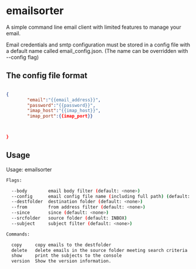 # emailsorter

A simple command line email client with limited features to manage your email.

Email credentials and smtp configuration must be stored in a  config file with a default name called email_config.json. (The name can be overridden with --config flag)

## The config file format
```json

{
        "email":"{{email_address}}",
        "password":"{{password}}",
        "imap_host":"{{imap_host}}",
        "imap_port":{{imap_port}}



}
```


## Usage



Usage: emailsorter <command>
``` bash
Flags:

  --body        email body filter (default: <none>)
  --config      email config file name (including full path) (default: email_config.json)
  --destfolder  destination folder (default: <none>)
  --from        from address filter (default: <none>)
  --since       since (default: <none>)
  --srcfolder   source folder (default: INBOX)
  --subject     subject filter (default: <none>)

Commands:

  copy     copy emails to the destfolder
  delete   delete emails in the source folder meeting search criteria
  show     print the subjects to the console
  version  Show the version information.
```
